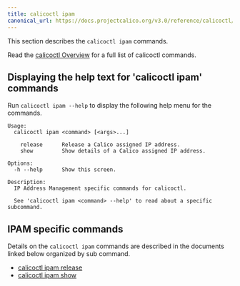 ```yaml
---
title: calicoctl ipam
canonical_url: https://docs.projectcalico.org/v3.0/reference/calicoctl/commands/ipam/
---
```


This section describes the `calicoctl ipam` commands.

Read the [calicoctl Overview]({{site.baseurl}}/{{page.version}}/reference/calicoctl/) for a full list of calicoctl commands.

## Displaying the help text for 'calicoctl ipam' commands

Run `calicoctl ipam --help` to display the following help menu for the
commands.

```
Usage:
  calicoctl ipam <command> [<args>...]

    release      Release a Calico assigned IP address.
    show         Show details of a Calico assigned IP address.

Options:
  -h --help      Show this screen.

Description:
  IP Address Management specific commands for calicoctl.

  See 'calicoctl ipam <command> --help' to read about a specific subcommand.
```

## IPAM specific commands

Details on the `calicoctl ipam` commands are described in the documents linked below
organized by sub command.

-  [calicoctl ipam release]({{site.baseurl}}/{{page.version}}/reference/calicoctl/commands/ipam/release)
-  [calicoctl ipam show]({{site.baseurl}}/{{page.version}}/reference/calicoctl/commands/ipam/show)
